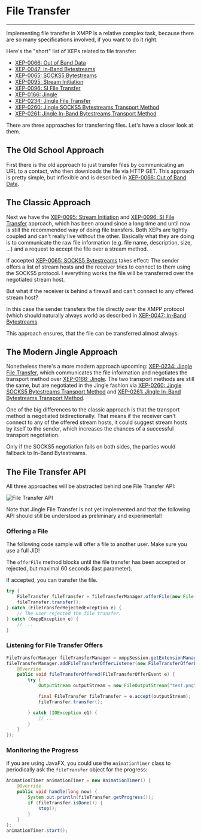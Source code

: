 # File Transfer
---

Implementing file transfer in XMPP is a relative complex task, because there are so many specifications involved, if you want to do it right.

Here\'s the \"short\" list of XEPs related to file transfer:

* [XEP-0066: Out of Band Data][Out of Band Data]
* [XEP-0047: In-Band Bytestreams][In-Band Bytestreams]
* [XEP-0065: SOCKS5 Bytestreams][SOCKS5 Bytestreams]
* [XEP-0095: Stream Initiation][Stream Initiation]
* [XEP-0096: SI File Transfer][SI File Transfer]
* [XEP-0166: Jingle][Jingle]
* [XEP-0234: Jingle File Transfer][Jingle File Transfer]
* [XEP-0260: Jingle SOCKS5 Bytestreams Transport Method][Jingle SOCKS5 Bytestreams Transport Method]
* [XEP-0261: Jingle In-Band Bytestreams Transport Method][Jingle In-Band Bytestreams Transport Method]

There are three approaches for transferring files. Let\'s have a closer look at them.

## The Old School Approach

First there is the old approach to just transfer files by communicating an URL to a contact, who then downloads the file via HTTP GET.
This approach is pretty simple, but inflexible and is described in [XEP-0066: Out of Band Data][Out of Band Data].

## The Classic Approach

Next we have the [XEP-0095: Stream Initiation][Stream Initiation] and [XEP-0096: SI File Transfer][SI File Transfer] approach, which has been around since a long time and until now is still the recommended way of doing file transfers.
Both XEPs are tightly coupled and can\'t really live without the other. Basically what they are doing is to communicate the raw file information (e.g. file name, description, size, ...) and a request to accept the file over a stream method.

If accepted [XEP-0065: SOCKS5 Bytestreams][SOCKS5 Bytestreams] takes effect: The sender offers a list of stream hosts and the receiver tries to connect to them using the SOCKS5 protocol. I everything works the file will be transferred over the negotiated stream host.

But what if the receiver is behind a firewall and can\'t connect to any offered stream host?

In this case the sender transfers the file directly over the XMPP protocol (which should naturally always work) as described in [XEP-0047: In-Band Bytestreams][In-Band Bytestreams].

This approach ensures, that the file can be transferred almost always.

## The Modern Jingle Approach

Nonetheless there\'s a more modern approach upcoming: [XEP-0234: Jingle File Transfer][Jingle File Transfer], which communicates the file information and negotiates the transport method over [XEP-0166: Jingle][Jingle].
The two transport methods are still the same, but are negotiated in the Jingle fashion via [XEP-0260: Jingle SOCKS5 Bytestreams Transport Method][Jingle SOCKS5 Bytestreams Transport Method] and [XEP-0261: Jingle In-Band Bytestreams Transport Method][Jingle In-Band Bytestreams Transport Method].

One of the big differences to the classic approach is that the transport method is negotiated bidirectionally. That means if the receiver can\'t connect to any of the offered stream hosts, it could suggest stream hosts by itself to the sender, which increases the chances of a successful transport negotiation.

Only if the SOCKS5 negotiation fails on both sides, the parties would fallback to In-Band Bytestreams.


## The File Transfer API

All three approaches will be abstracted behind one File Transfer API:

![File Transfer API](../FileTransfer.png)

Note that Jingle File Transfer is not yet implemented and that the following API should still be understood as preliminary and experimental!

### Offering a File

The following code sample will offer a file to another user. Make sure you use a full JID!

The `offerFile` method blocks until the file transfer has been accepted or rejected, but maximal 60 seconds (last parameter).

If accepted, you can transfer the file.

```java
try {
    FileTransfer fileTransfer = fileTransferManager.offerFile(new File("test.png"), "Description", Jid.valueOf("juliet@exampl.net/balcony"), 60000);
    fileTransfer.transfer();
} catch (FileTransferRejectedException e) {
    // The user rejected the file transfer.
} catch (XmppException e) {
    // ...
}
```

### Listening for File Transfer Offers

```java
FileTransferManager fileTransferManager = xmppSession.getExtensionManager(FileTransferManager.class);
fileTransferManager.addFileTransferOfferListener(new FileTransferOfferListener() {
    @Override
    public void fileTransferOffered(FileTransferOfferEvent e) {
        try {
            OutputStream outputStream = new FileOutputStream("test.png");

            final FileTransfer fileTransfer = e.accept(outputStream);
            fileTransfer.transfer();

        } catch (IOException e1) {
            // ...
        }
    }
});
```

### Monitoring the Progress

If you are using JavaFX, you could use the `AnimationTimer` class to periodically ask the `fileTransfer` object for the progress:

```java
AnimationTimer animationTimer = new AnimationTimer() {
    @Override
    public void handle(long now) {
        System.out.println(fileTransfer.getProgress());
        if (fileTransfer.isDone()) {
            stop();
        }
    }
};
animationTimer.start();
```

[In-Band Bytestreams]: http://xmpp.org/extensions/xep-0047.html "XEP-0047: In-Band Bytestreams"
[SOCKS5 Bytestreams]: http://xmpp.org/extensions/xep-0065.html "XEP-0065: SOCKS5 Bytestreams"
[Out of Band Data]: http://xmpp.org/extensions/xep-0066.html "XEP-0066: Out of Band Data"
[Stream Initiation]: http://xmpp.org/extensions/xep-0095.html "XEP-0095: Stream Initiation"
[SI File Transfer]: http://xmpp.org/extensions/xep-0096.html "XEP-0096: SI File Transfer"
[Jingle]: http://xmpp.org/extensions/xep-0166.html "XEP-0166: Jingle"
[Jingle File Transfer]: http://xmpp.org/extensions/xep-0234.html "XEP-0234: Jingle File Transfer"
[Jingle SOCKS5 Bytestreams Transport Method]: http://xmpp.org/extensions/xep-0260.html "XEP-0260: Jingle SOCKS5 Bytestreams Transport Method"
[Jingle In-Band Bytestreams Transport Method]: http://xmpp.org/extensions/xep-0261.html "XEP-0261: Jingle In-Band Bytestreams Transport Method"